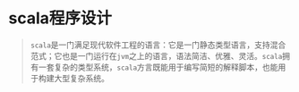 # scala程序设计
>  `scala`是一门满足现代软件工程的语言：它是一门静态类型语言，支持混合范式；它也是一门运行在`jvm`之上的语言，语法简洁、优雅、灵活。`scala`拥有一套复杂的类型系统，`scala`方言既能用于编写简短的解释脚本，也能用于构建大型复杂系统。

